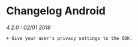 Changelog Android
=================

*4.2.0 : 02/01 2018*

    + Give your user's privacy settings to the SDK.
